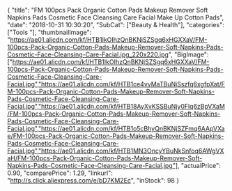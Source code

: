 {
	"title": "FM 100pcs Pack Organic Cotton Pads Makeup Remover Soft Napkins Pads Cosmetic Face Cleansing Care Facial Make Up Cotton Pads",
	"date": "2018-10-31 10:30:20",
	"SubCat": ["Beauty & Health"],
	"categories": ["Tools "],
	"thumbnailImage": "https://ae01.alicdn.com/kf/HTB1IkOIhzQnBKNjSZSgq6xHGXXaV/FM-100pcs-Pack-Organic-Cotton-Pads-Makeup-Remover-Soft-Napkins-Pads-Cosmetic-Face-Cleansing-Care-Facial.jpg_220x220.jpg",
	"BigImage": ["https://ae01.alicdn.com/kf/HTB1IkOIhzQnBKNjSZSgq6xHGXXaV/FM-100pcs-Pack-Organic-Cotton-Pads-Makeup-Remover-Soft-Napkins-Pads-Cosmetic-Face-Cleansing-Care-Facial.jpg","https://ae01.alicdn.com/kf/HTB1ce4vvMaTBuNjSszfq6xgfpXat/FM-100pcs-Pack-Organic-Cotton-Pads-Makeup-Remover-Soft-Napkins-Pads-Cosmetic-Face-Cleansing-Care-Facial.jpg","https://ae01.alicdn.com/kf/HTB18AyXvKSSBuNjy0Flq6zBpVXaM/FM-100pcs-Pack-Organic-Cotton-Pads-Makeup-Remover-Soft-Napkins-Pads-Cosmetic-Face-Cleansing-Care-Facial.jpg","https://ae01.alicdn.com/kf/HTB1o5cBhyQnBKNjSZFmq6AApVXae/FM-100pcs-Pack-Organic-Cotton-Pads-Makeup-Remover-Soft-Napkins-Pads-Cosmetic-Face-Cleansing-Care-Facial.jpg","https://ae01.alicdn.com/kf/HTB1MN3OncyYBuNkSnfoq6AWgVXaH/FM-100pcs-Pack-Organic-Cotton-Pads-Makeup-Remover-Soft-Napkins-Pads-Cosmetic-Face-Cleansing-Care-Facial.jpg"],
	"actualPrice": 0.90,
	"comparePrice": 1.29,
	"linkurl": "http://s.click.aliexpress.com/e/bD7KM2Ec",
	"inStock": 98
}
